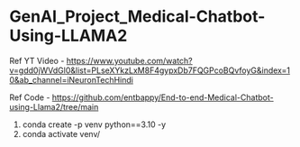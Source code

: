 # GenAI_Project_Medical-Chatbot-Using-LLAMA2

Ref YT Video - https://www.youtube.com/watch?v=gdd0jWVdGl0&list=PLseXYkzLxM8F4gypxDb7FQGPcoBQvfoyG&index=10&ab_channel=iNeuronTechHindi

Ref Code - https://github.com/entbappy/End-to-end-Medical-Chatbot-using-Llama2/tree/main

1. conda create -p venv python==3.10 -y
2. conda activate venv/